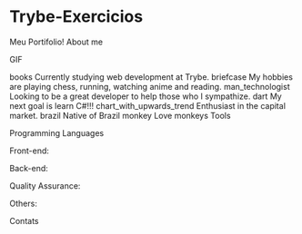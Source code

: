 # Trybe-Exercicios
Meu Portifolio!
About me

GIF


books Currently studying web development at Trybe.
briefcase My hobbies are playing chess, running, watching anime and reading.
man_technologist Looking to be a great developer to help those who I sympathize.
dart My next goal is learn C#!!!
chart_with_upwards_trend Enthusiast in the capital market.
brazil Native of Brazil
monkey Love monkeys
Tools

Programming Languages
 

Front-end:
    

Back-end:
  

Quality Assurance:


Others:
  

Contats
